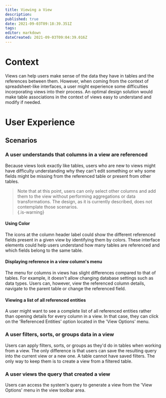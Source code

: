 ```yaml
---
title: Viewing a View
description: 
published: true
date: 2021-09-03T09:18:39.351Z
tags: 
editor: markdown
dateCreated: 2021-09-03T09:04:39.016Z
---
```


# Context
Views can help users make sense of the data they have in tables and the references between them. However, when coming from the context of spreadsheet-like interfaces, a user might experience some difficulties incorporating views into their process.
An optimal design solution would make table associations in the context of views easy to understand and modify if needed. 

# User Experience
## Scenarios
### A user understands that columns in a view are referenced
Because views look exactly like tables, users who are new to views might have difficulty understanding why they can't edit something or why some fields might be missing from the referenced table or present from other tables.

> Note that at this point, users can only select other columns and add them to the view without performing aggregations or data transformations. The design, as it is currently described, does not contemplate those scenarios.  
{.is-warning}


#### Using Color
The icons at the column header label could show the different referenced fields present in a given view by identifying them by colors. These interface elements could help users understand how many tables are referenced and which fields belong to the same table.

#### Displaying reference in a view column's menu
The menu for columns in views has slight differences compared to that of tables. For example, it doesn't allow changing database settings such as data types. Users can, however, view the referenced column details, navigate to the parent table or change the referenced field. 

#### Viewing a list of all referenced entities
A user might want to see a complete list of all referenced entities rather than opening details for every column in a view. In that case, they can click on the 'Referenced Entities' option located in the 'View Options' menu.

### A user filters, sorts, or groups data in a view
Users can apply filters, sorts, or groups as they'd do in tables when working from a view. The only difference is that users can save the resulting query into the current view or a new one. A table cannot have saved filters. The only way to keep them is to create a view from a filtered table.

### A user views the query that created a view
Users can access the system's query to generate a view from the 'View Options' menu in the view toolbar area.